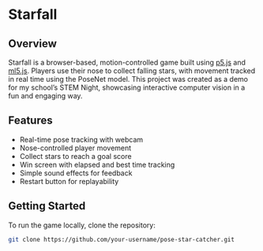 # Starfall
## Overview
Starfall is a browser-based, motion-controlled game built using [p5.js](https://p5js.org/) and [ml5.js](https://ml5js.org/). Players use their nose to collect falling stars, with movement tracked in real time using the PoseNet model. This project was created as a demo for my school’s STEM Night, showcasing interactive computer vision in a fun and engaging way.

## Features
- Real-time pose tracking with webcam
- Nose-controlled player movement
- Collect stars to reach a goal score
- Win screen with elapsed and best time tracking
- Simple sound effects for feedback
- Restart button for replayability

## Getting Started
To run the game locally, clone the repository:
   ```bash
   git clone https://github.com/your-username/pose-star-catcher.git
